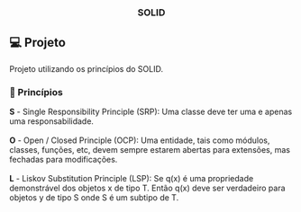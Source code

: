 <h3 align="center"> SOLID </h3>

## :computer: Projeto

Projeto utilizando os princípios do SOLID.

### :rocket: Princípios

<b>S</b> - Single Responsibility Principle (SRP): Uma classe deve ter uma e apenas uma responsabilidade. <br><br>
<b>O</b> - Open / Closed Principle (OCP): Uma entidade, tais como módulos, classes, funções, etc, devem sempre estarem abertas para extensões, mas fechadas para modificações. <br><br>
<b>L</b> - Liskov Substitution Principle (LSP): Se q(x) é uma propriedade demonstrável dos objetos x de tipo T. Então q(x) deve ser verdadeiro para objetos y de tipo S onde S é um subtipo de T. <br><br>

